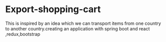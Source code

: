 # Export-shopping-cart
This is inspired by an idea which we can transport items from one country to another country.creating an application with spring boot and react ,redux,bootstrap
